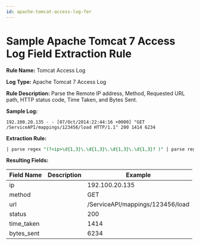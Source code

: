 ```yaml
---
id: apache-tomcat-access-log-fer
---
```


# Sample Apache Tomcat 7 Access Log Field Extraction Rule


**Rule Name:** Tomcat Access Log  

**Log Type:** Apache Tomcat 7 Access Log  

**Rule Description:** Parse the Remote IP address, Method, Requested URL path, HTTP status code, Time Taken, and Bytes Sent.

  
**Sample Log:**

```
192.100.20.135 - - [07/Oct/2014:22:44:16 +0000] "GET /ServiceAPI/mappings/123456/load HTTP/1.1" 200 1414 6234
```

**Extraction Rule:**

```sql
| parse regex "(?<ip>\d{1,3}\.\d{1,3}\.\d{1,3}\.\d{1,3}? )" | parse regex "\"(?<method>\D{1,7}? )" | parse regex "\"\D{1,7} (?<url>\S{1,2048}? )" | parse regex "\" (?<status>\d{3}? )" | parse regex "\" \d{3} (?<time_taken>\d{1,}? )" | parse regex "\" \d{3} \d{1,} (?<bytes_sent>\d{1,}?)"
```

**Resulting Fields:**

| Field Name | Description | Example |
|--|--|--|
| ip |   | 192.100.20.135 |
| method |   | GET |
| url |   | /ServiceAPI/mappings/123456/load |
| status |   | 200 |
| time_taken |   | 1414 |
| bytes_sent |   | 6234 |

 

